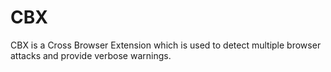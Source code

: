 # CBX

CBX is a Cross Browser Extension which is used to detect multiple browser attacks and provide verbose warnings.